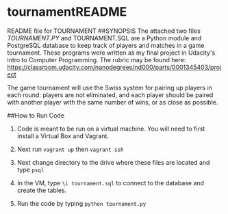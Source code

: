 # tournamentREADME
README file for TOURNAMENT
##SYNOPSIS
The attached two files _TOURNAMENT.PY_ and TOURNAMENT.SQL are a Python module and PostgreSQL database to keep track of players and matches in a game tournament.  These programs were written as my final project in Udacity's intro to Computer Programming.  The rubric may be found here:  https://classroom.udacity.com/nanodegrees/nd000/parts/0001345403/project

The game tournament will use the Swiss system for pairing up players in each round: players are not eliminated, and each player should be paired with another player with the same number of wins, or as close as possible.

##How to Run Code
1. Code is meant to be run on a virtual machine.  You will need to first install a Virtual Box and Vagrant.

2. Next run `vagrant up` then `vagrant ssh`

3. Next change directory to the drive where these files are located and type `psql` 

4. In the VM, type `\i tournament.sql`  to connect to the database and create the tables.

5. Run the code by typing `python tournament.py` 

